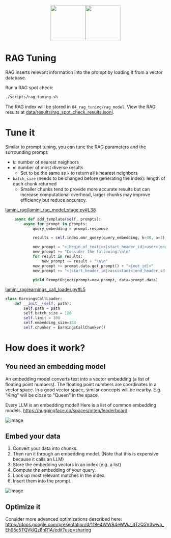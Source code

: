 <div align="center">
<img src="https://avatars.githubusercontent.com/u/130713213?s=200&v=4" width="110"><img src="https://huggingface.co/lamini/instruct-peft-tuned-12b/resolve/main/Lamini_logo.png?max-height=110" height="110">
</div>

# RAG Tuning

RAG inserts relevant information into the prompt by loading it from a vector database.

Run a RAG spot check:

```bash
./scripts/rag_tuning.sh
```

The RAG index will be stored in `04_rag_tuning/rag_model`.
View the RAG results at [data/results/rag_spot_check_results.jsonl](data/results/rag_spot_check_results.jsonl).

# Tune it
Similar to prompt tuning, you can tune the RAG parameters and the surrounding prompt:
- `k`: number of nearest neighbors
- `n`: number of most diverse results
    - Set to be the same as `k` to return all `k` nearest neighbors
- `batch_size` (needs to be changed before generating the index): length of each chunk returned
    - Smaller chunks tend to provide more accurate results but can increase computational overhead, larger chunks may improve efficiency but reduce accuracy.

[lamini_rag/lamini_rag_model_stage.py#L38](lamini_rag/lamini_rag_model_stage.py#L38)
```python
    async def add_template(self, prompts):
        async for prompt in prompts:
            query_embedding = prompt.response

            results = self.index.mmr_query(query_embedding, k=40, n=3)

            new_prompt = "<|begin_of_text|><|start_header_id|>user<|end_header_id|>"
            new_prompt += "Consider the following:\n\n"
            for result in results:
                new_prompt += result + "\n\n"
            new_prompt += prompt.data.get_prompt() + "<|eot_id|>"
            new_prompt += "<|start_header_id|>assistant<|end_header_id|>"

            yield PromptObject(prompt=new_prompt, data=prompt.data)
```

[lamini_rag/earnings_call_loader.py#L5](lamini_rag/earnings_call_loader.py#L5)
```python
class EarningsCallLoader:
    def __init__(self, path):
        self.path = path
        self.batch_size = 128
        self.limit = 100
        self.embedding_size=384
        self.chunker = EarningsCallChunker()
```

# How does it work?

## You need an embedding model

An embedding model converts text into a vector embedding (a list of floating point numbers). The floating point numbers are coordinates in a vector space. In a good vector space, similar concepts will be nearby. E.g. "King" will be close to "Queen" in the space.

Every LLM is an embedding model! Here is a list of common embedding models.  https://huggingface.co/spaces/mteb/leaderboard

![image](https://github.com/lamini-ai/lamini-earnings-sdk/assets/3401278/5628406d-bd44-48f6-b5b5-4446039f5fe6)

## Embed your data

1. Convert your data into chunks.
2. Then run it through an embedding model. (Note that this is expensive because it calls an LLM)
3. Store the embedding vectors in an index (e.g. a list)
4. Compute the embedding of your query.
5. Look up most relevant matches in the index.
6. Insert them into the prompt.

![image](https://github.com/lamini-ai/lamini-earnings-sdk/assets/3401278/3ffc4f2a-e96b-4949-b7c0-ee86967d36bf)

## Optimize it

Consider more advanced optimizations described here: https://docs.google.com/presentation/d/118e4WWR4eWViJ_dTzQ5V3wwa_Eh95e5TQVklQz8hR1A/edit?usp=sharing
